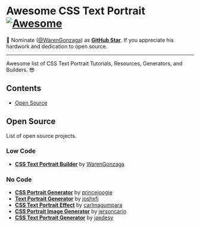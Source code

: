 # Awesome CSS Text Portrait [![Awesome](https://awesome.re/badge-flat.svg)](https://awesome.re)

📢 Nominate ([@WarenGonzaga](https://warengonzaga.com)) as **[GitHub Star](https://stars.github.com/nominate)**. If you appreciate his hardwork and dedication to open source.

---

Awesome list of CSS Text Portrait Tutorials, Resources, Generators, and Builders. 😎

## Contents

- [Open Source](#open-source)

## Open Source

List of open source projects.

### Low Code

- **[CSS Text Portrait Builder](https://github.com/warengonzaga/css-text-portrait-builder)** by [WarenGonzaga](https://github.com/warengonzaga)

### No Code

- **[CSS Portrait Generator](https://github.com/princejoogie/css-portrait-gen)** by [princejoogie](https://github.com/princejoogie)
- **[Text Portrait Generator](https://github.com/joshxfi/text-portrait-generator)** by [joshxfi
](https://github.com/joshxfi)
- **[CSS Text Portrait Effect](https://github.com/carlmagumpara/portrait-image-text)** by [carlmagumpara](https://github.com/carlmagumpara)
- **[CSS Portrait Image Generator](https://github.com/jersoncarin/css-portrait-image-generator)** by [jersoncarin](https://github.com/jersoncarin)
- **[CSS Text Portrait Generator](https://github.com/binarykorra/corsair.tg)** by [jaedesy](https://github.com/binarykorra)
